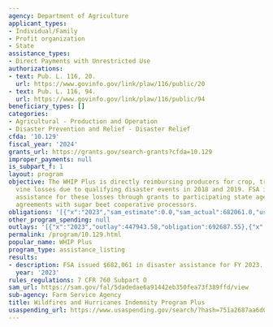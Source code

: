 ```yaml
---
agency: Department of Agriculture
applicant_types:
- Individual/Family
- Profit organization
- State
assistance_types:
- Direct Payments with Unrestricted Use
authorizations:
- text: Pub. L. 116, 20.
  url: https://www.govinfo.gov/link/plaw/116/public/20
- text: Pub. L. 116, 94.
  url: https://www.govinfo.gov/link/plaw/116/public/94
beneficiary_types: []
categories:
- Agricultural - Production and Operation
- Disaster Prevention and Relief - Disaster Relief
cfda: '10.129'
fiscal_year: '2024'
grants_url: https://grants.gov/search-grants?cfda=10.129
improper_payments: null
is_subpart_f: 1
layout: program
objective: The WHIP Plus is directly reimbursing producers for crop, tree, bush, and
  vine losses due to qualifying disaster events in 2018 and 2019. FSA is also providing
  assistance for these losses through grants to participating state agencies and cooperative
  agreements with sugar beet cooperative processors.
obligations: '[{"x":"2023","sam_estimate":0.0,"sam_actual":682061.0,"usa_spending_actual":692687.55},{"x":"2024","sam_estimate":0.0,"sam_actual":0.0,"usa_spending_actual":0.0},{"x":"2025","sam_estimate":0.0,"sam_actual":0.0,"usa_spending_actual":0.0}]'
other_program_spending: null
outlays: '[{"x":"2023","outlay":447943.58,"obligation":692687.55},{"x":"2024","outlay":0.0,"obligation":0.0},{"x":"2025","outlay":0.0,"obligation":0.0}]'
permalink: /program/10.129.html
popular_name: WHIP Plus
program_type: assistance_listing
results:
- description: FSA issued $682,061 in disaster assistance for FY 2023.
  year: '2023'
rules_regulations: 7 CFR 760 Subpart O
sam_url: https://sam.gov/fal/5dadedae6a91442eb350fea73f389ffd/view
sub-agency: Farm Service Agency
title: Wildfires and Hurricanes Indemnity Program Plus
usaspending_url: https://www.usaspending.gov/search/?hash=751a2687aa6d0f3223008daf2ea40c76
---
```

